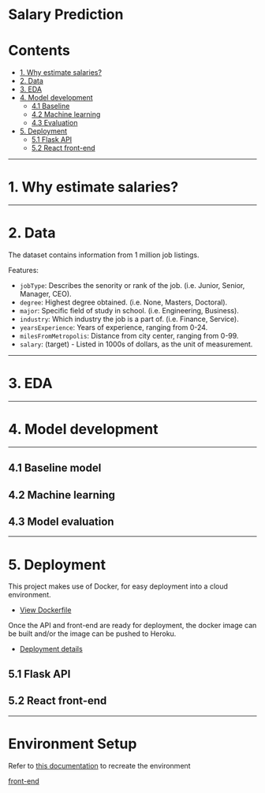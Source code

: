 # Salary Prediction

# Contents
* [1. Why estimate salaries?](#1-why-estimate-salaries)  
* [2. Data](#2-data)  
* [3. EDA](#3-eda)
* [4. Model development](#4-model-development)
    * [4.1  Baseline](#41-baseline-model)
    * [4.2 Machine learning](#42-machine-learning)
    * [4.3 Evaluation](#43-model-evaluation)
* [5. Deployment](#5-deployment)
    * [5.1 Flask API](#51-flask-api)
    * [5.2 React front-end](#52-react-front-end)

---

# 1. Why estimate salaries?


---

# 2. Data
The dataset contains information from 1 million job listings.

Features:
- `jobType`: Describes the senority or rank of the job. (i.e. Junior, Senior, Manager, CEO).
- `degree`: Highest degree obtained. (i.e. None, Masters, Doctoral).
- `major`: Specific field of study in school. (i.e. Engineering, Business).
- `industry`: Which industry the job is a part of. (i.e. Finance, Service).
- `yearsExperience`: Years of experience, ranging from 0-24.
- `milesFromMetropolis`: Distance from city center, ranging from 0-99.
- `salary`: (target) - Listed in 1000s of dollars, as the unit of measurement.

---

# 3. EDA


---

# 4. Model development


---

## 4.1 Baseline model

## 4.2 Machine learning

## 4.3 Model evaluation


---

# 5. Deployment

This project makes use of Docker, for easy deployment into a cloud environment.

- [View Dockerfile](./Dockerfile)

Once the API and front-end are ready for deployment, the docker image can be built and/or the image can be pushed to Heroku.
- [Deployment details](./docs/deployment.md)


## 5.1 Flask API

## 5.2 React front-end

---

# Environment Setup

Refer to [this documentation](https://github.com/scottwiles/salary_prediction/blob/main/docs/environment-setup.md) to recreate the environment

[front-end](./Dockerfile)
